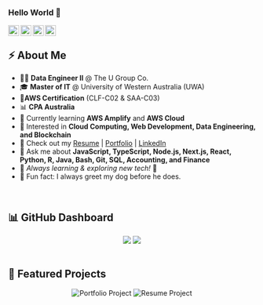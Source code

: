 ### Hello World 👋

<a href="https://linkedin.com/in/hui-xin-yang">
  <img align="left" alt="Huixin Yang LinkedIn" width="22px" src="https://img.icons8.com/nolan/512/linkedin-circled.png"/>
</a> 
<a href="https://huixin-tw.github.io/Resume">
  <img align="left" alt="Huixin Yang Github" width="22px" src="https://img.icons8.com/nolan/512/github.png"/>
</a>  
<a href="mailto:huixin.yang.tw@gmail.com">
  <img align="left" alt="Huixin Yang Email" width="22px" src="https://img.icons8.com/nolan/512/apple-mail.png"/>
</a> 
<a href="https://www.huixinyang.com">
  <img align="left" alt="Huixin Yang Portfolio" width="22px" src="https://img.icons8.com/nolan/512/web.png"/>
</a>  

<!--
<a href="https://huixin.notion.site">
  <img align="left" alt="Huixin Yang Notion" width="22px" src="https://img.icons8.com/nolan/512/notion.png"/>
</a> 
-->

<!--
**HUIXIN-TW/HUIXIN-TW** is a ✨ _special_ ✨ repository because its `README.md` (this file) appears on your GitHub profile.
-->

</br>

## ⚡️ About Me
- 👩‍💻 **Data Engineer II** @ The U Group Co.
- 🎓 **Master of IT** @ University of Western Australia (UWA)
- 🏅**AWS Certification** (CLF-C02 & SAA-C03)
- 📊 **CPA Australia**
- 🌱 Currently learning **AWS Amplify** and **AWS Cloud**
- 🎯 Interested in **Cloud Computing, Web Development, Data Engineering, and Blockchain**
- 📝 Check out my [Resume](https://huixin-tw.github.io/Resume/) | [Portfolio](https://www.huixinyang.com/) | [LinkedIn](https://linkedin.com/in/hui-xin-yang)
- 💬 Ask me about **JavaScript, TypeScript, Node.js, Next.js, React, Python, R, Java, Bash, Git, SQL, Accounting, and Finance**
- 📌 *Always learning & exploring new tech!* 🚀
- 🐶 Fun fact: I always greet my dog before he does.  

</br>

## 📊 GitHub Dashboard
<div align="center">
  <img src="https://github-profile-summary-cards.vercel.app/api/cards/profile-details?username=HUIXIN-TW&theme=transparent" />
  <img src="https://github-readme-streak-stats.herokuapp.com/?user=HUIXIN-TW&theme=transparent" />
</div>

</br>

## 📍 Featured Projects
<div align="center">
  <img src="https://github-readme-stats.vercel.app/api/pin/?username=HUIXIN-TW&repo=portfolio" alt="Portfolio Project" />
  <img src="https://github-readme-stats.vercel.app/api/pin/?username=HUIXIN-TW&repo=Resume" alt="Resume Project" />
</div>
